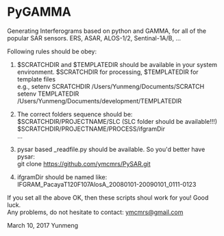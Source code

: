 # PyGAMMA   

Generating Interferograms based on python and GAMMA, for all of the popular SAR sensors. ERS, ASAR, ALOS-1/2, Sentinal-1A/B, ...       

Following rules should be obey:     

1) $SCRATCHDIR and $TEMPLATEDIR should be available in your system environment. $SCRATCHDIR for processing, $TEMPLATEDIR for template files      
    e.g., setenv SCRATCHDIR /Users/Yunmeng/Documents/SCRATCH       
            setenv TEMPLATEDIR /Users/Yunmeng/Documents/development/TEMPLATEDIR    
          
2) The correct folders sequence should be:   
     $SCRATCHDIR/PROJECTNAME/SLC       (SLC folder should be available!!!)  
     $SCRATCHDIR/PROJECTNAME/PROCESS/ifgramDir  
     ...    
        
 3) pysar based _readfile.py  should be available.  So you'd better have pysar:       
      git clone https://github.com/ymcmrs/PySAR.git
      
 4) ifgramDir should be named like:  IFGRAM_PacayaT120F107AlosA_20080101-20090101_0111-0123   
     
     
 If you set all the above OK, then these scripts shoul work for you!  Good luck.   
 Any problems, do not hesitate to contact: ymcmrs@gmail.com   
 
 
 
 
 March 10, 2017   Yunmeng    
